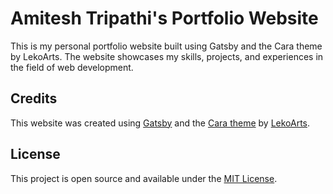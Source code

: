 # Amitesh Tripathi's Portfolio Website

This is my personal portfolio website built using Gatsby and the Cara theme by LekoArts. The website showcases my skills, projects, and experiences in the field of web development.

## Credits

This website was created using [Gatsby](https://www.gatsbyjs.com/) and the [Cara theme](https://github.com/LekoArts/gatsby-starter-portfolio-cara) by [LekoArts](https://www.lekoarts.de/).

## License

This project is open source and available under the [MIT License](LICENSE).
